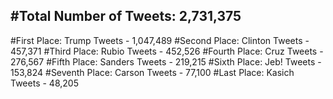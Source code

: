 #Total Number of Tweets: 2,731,375 
---
#First Place: Trump Tweets - 1,047,489
#Second Place: Clinton Tweets - 457,371
#Third Place: Rubio Tweets - 452,526
#Fourth Place: Cruz Tweets - 276,567
#Fifth Place: Sanders Tweets - 219,215
#Sixth Place: Jeb! Tweets - 153,824
#Seventh Place: Carson Tweets - 77,100
#Last Place: Kasich Tweets - 48,205
